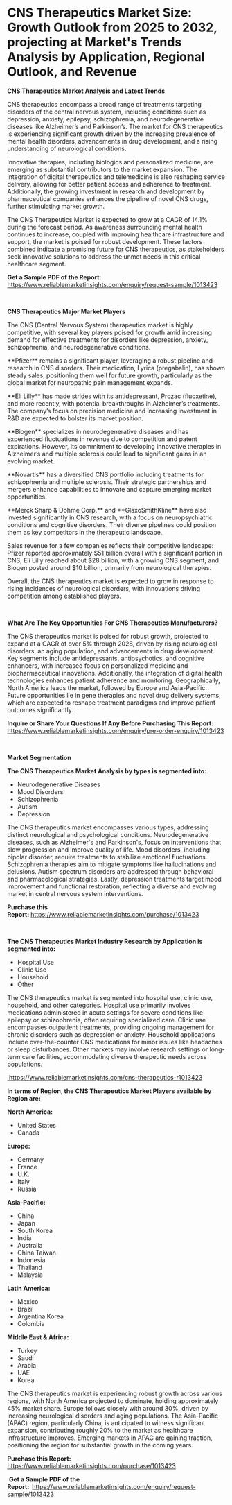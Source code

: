 <p><h1>CNS Therapeutics Market Size: Growth Outlook from 2025 to 2032, projecting at Market's Trends Analysis by Application, Regional Outlook, and Revenue</h1></p><p><strong>CNS Therapeutics Market Analysis and Latest Trends</strong></p>
<p><p>CNS therapeutics encompass a broad range of treatments targeting disorders of the central nervous system, including conditions such as depression, anxiety, epilepsy, schizophrenia, and neurodegenerative diseases like Alzheimer’s and Parkinson’s. The market for CNS therapeutics is experiencing significant growth driven by the increasing prevalence of mental health disorders, advancements in drug development, and a rising understanding of neurological conditions.</p><p>Innovative therapies, including biologics and personalized medicine, are emerging as substantial contributors to the market expansion. The integration of digital therapeutics and telemedicine is also reshaping service delivery, allowing for better patient access and adherence to treatment. Additionally, the growing investment in research and development by pharmaceutical companies enhances the pipeline of novel CNS drugs, further stimulating market growth.</p><p>The CNS Therapeutics Market is expected to grow at a CAGR of 14.1% during the forecast period. As awareness surrounding mental health continues to increase, coupled with improving healthcare infrastructure and support, the market is poised for robust development. These factors combined indicate a promising future for CNS therapeutics, as stakeholders seek innovative solutions to address the unmet needs in this critical healthcare segment.</p></p>
<p><strong>Get a Sample PDF of the Report:&nbsp;</strong> <a href="https://www.reliablemarketinsights.com/enquiry/request-sample/1013423?utm_campaign=2197&utm_medium=2&utm_source=Github&utm_content=ia&utm_term=17042025&utm_id=cns-therapeutics">https://www.reliablemarketinsights.com/enquiry/request-sample/1013423</a></p>
<p>&nbsp;</p>
<p><strong>CNS Therapeutics Major Market Players</strong></p>
<p><p>The CNS (Central Nervous System) therapeutics market is highly competitive, with several key players poised for growth amid increasing demand for effective treatments for disorders like depression, anxiety, schizophrenia, and neurodegenerative conditions.</p><p>**Pfizer** remains a significant player, leveraging a robust pipeline and research in CNS disorders. Their medication, Lyrica (pregabalin), has shown steady sales, positioning them well for future growth, particularly as the global market for neuropathic pain management expands.</p><p>**Eli Lilly** has made strides with its antidepressant, Prozac (fluoxetine), and more recently, with potential breakthroughs in Alzheimer’s treatments. The company’s focus on precision medicine and increasing investment in R&D are expected to bolster its market position.</p><p>**Biogen** specializes in neurodegenerative diseases and has experienced fluctuations in revenue due to competition and patent expirations. However, its commitment to developing innovative therapies in Alzheimer’s and multiple sclerosis could lead to significant gains in an evolving market.</p><p>**Novartis** has a diversified CNS portfolio including treatments for schizophrenia and multiple sclerosis. Their strategic partnerships and mergers enhance capabilities to innovate and capture emerging market opportunities.</p><p>**Merck Sharp & Dohme Corp.** and **GlaxoSmithKline** have also invested significantly in CNS research, with a focus on neuropsychiatric conditions and cognitive disorders. Their diverse pipelines could position them as key competitors in the therapeutic landscape.</p><p>Sales revenue for a few companies reflects their competitive landscape: Pfizer reported approximately $51 billion overall with a significant portion in CNS; Eli Lilly reached about $28 billion, with a growing CNS segment; and Biogen posted around $10 billion, primarily from neurological therapies.</p><p>Overall, the CNS therapeutics market is expected to grow in response to rising incidences of neurological disorders, with innovations driving competition among established players.</p></p>
<p>&nbsp;</p>
<p><strong>What Are The Key Opportunities For CNS Therapeutics Manufacturers?</strong></p>
<p><p>The CNS therapeutics market is poised for robust growth, projected to expand at a CAGR of over 5% through 2028, driven by rising neurological disorders, an aging population, and advancements in drug development. Key segments include antidepressants, antipsychotics, and cognitive enhancers, with increased focus on personalized medicine and biopharmaceutical innovations. Additionally, the integration of digital health technologies enhances patient adherence and monitoring. Geographically, North America leads the market, followed by Europe and Asia-Pacific. Future opportunities lie in gene therapies and novel drug delivery systems, which are expected to reshape treatment paradigms and improve patient outcomes significantly.</p></p>
<p><strong>Inquire or Share Your Questions If Any Before Purchasing This Report:</strong> <a href="https://www.reliablemarketinsights.com/enquiry/pre-order-enquiry/1013423?utm_campaign=2197&utm_medium=2&utm_source=Github&utm_content=ia&utm_term=17042025&utm_id=cns-therapeutics">https://www.reliablemarketinsights.com/enquiry/pre-order-enquiry/1013423</a></p>
<p>&nbsp;</p>
<p><strong>Market Segmentation</strong></p>
<p><strong>The CNS Therapeutics Market Analysis by types is segmented into:</strong></p>
<p><ul><li>Neurodegenerative Diseases</li><li>Mood Disorders</li><li>Schizophrenia</li><li>Autism</li><li>Depression</li></ul></p>
<p><p>The CNS therapeutics market encompasses various types, addressing distinct neurological and psychological conditions. Neurodegenerative diseases, such as Alzheimer's and Parkinson's, focus on interventions that slow progression and improve quality of life. Mood disorders, including bipolar disorder, require treatments to stabilize emotional fluctuations. Schizophrenia therapies aim to mitigate symptoms like hallucinations and delusions. Autism spectrum disorders are addressed through behavioral and pharmacological strategies. Lastly, depression treatments target mood improvement and functional restoration, reflecting a diverse and evolving market in central nervous system interventions.</p></p>
<p><strong>Purchase this Report:&nbsp;</strong><a href="https://www.reliablemarketinsights.com/purchase/1013423?utm_campaign=2197&utm_medium=2&utm_source=Github&utm_content=ia&utm_term=17042025&utm_id=cns-therapeutics">https://www.reliablemarketinsights.com/purchase/1013423</a></p>
<p>&nbsp;</p>
<p><strong>The CNS Therapeutics Market Industry Research by Application is segmented into:</strong></p>
<p><ul><li>Hospital Use</li><li>Clinic Use</li><li>Household</li><li>Other</li></ul></p>
<p><p>The CNS therapeutics market is segmented into hospital use, clinic use, household, and other categories. Hospital use primarily involves medications administered in acute settings for severe conditions like epilepsy or schizophrenia, often requiring specialized care. Clinic use encompasses outpatient treatments, providing ongoing management for chronic disorders such as depression or anxiety. Household applications include over-the-counter CNS medications for minor issues like headaches or sleep disturbances. Other markets may involve research settings or long-term care facilities, accommodating diverse therapeutic needs across populations.</p></p>
<p><a href="https://www.reliablemarketinsights.com/cns-therapeutics-r1013423?utm_campaign=2197&utm_medium=2&utm_source=Github&utm_content=ia&utm_term=17042025&utm_id=cns-therapeutics">&nbsp;https://www.reliablemarketinsights.com/cns-therapeutics-r1013423</a></p>
<p><strong>In terms of Region, the CNS Therapeutics Market Players available by Region are:</strong></p>
<p>
    <p> <strong> North America: </strong>
        <ul>
            <li>United States</li>
            <li>Canada</li>
        </ul>
        </p> 
    <p> <strong> Europe: </strong>
        <ul>
            <li>Germany</li>
            <li>France</li>
            <li>U.K.</li>
            <li>Italy</li>
            <li>Russia</li>
        </ul>
        </p> 
    <p> <strong> Asia-Pacific: </strong>
        <ul>
            <li>China</li>
            <li>Japan</li>
            <li>South Korea</li>
            <li>India</li>
            <li>Australia</li>
            <li>China Taiwan</li>
            <li>Indonesia</li>
            <li>Thailand</li>
            <li>Malaysia</li>
        </ul>
        </p> 
    <p> <strong> Latin America: </strong>
        <ul>
            <li>Mexico</li>
            <li>Brazil</li>
            <li>Argentina Korea</li>
            <li>Colombia</li>
        </ul>
        </p> 
    <p> <strong> Middle East & Africa: </strong>
        <ul>
            <li>Turkey</li>
            <li>Saudi</li>
            <li>Arabia</li>
            <li>UAE</li>
            <li>Korea</li>
        </ul>
    </p>
    </p>
<p><p>The CNS therapeutics market is experiencing robust growth across various regions, with North America projected to dominate, holding approximately 45% market share. Europe follows closely with around 30%, driven by increasing neurological disorders and aging populations. The Asia-Pacific (APAC) region, particularly China, is anticipated to witness significant expansion, contributing roughly 20% to the market as healthcare infrastructure improves. Emerging markets in APAC are gaining traction, positioning the region for substantial growth in the coming years.</p></p>
<p><strong>Purchase this Report: </strong><a href="https://www.reliablemarketinsights.com/purchase/1013423?utm_campaign=2197&utm_medium=2&utm_source=Github&utm_content=ia&utm_term=17042025&utm_id=cns-therapeutics">https://www.reliablemarketinsights.com/purchase/1013423</a></p>
<p>&nbsp;<strong>Get a Sample PDF of the Report:&nbsp;&nbsp;</strong><a href="https://www.reliablemarketinsights.com/enquiry/request-sample/1013423?utm_campaign=2197&utm_medium=2&utm_source=Github&utm_content=ia&utm_term=17042025&utm_id=cns-therapeutics">https://www.reliablemarketinsights.com/enquiry/request-sample/1013423</a></p>
<p><strong></strong></p>
<p><p></p><p></p><p></p></p>